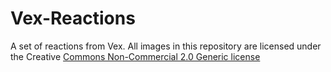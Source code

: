 # Vex-Reactions
A set of reactions from Vex. All images in this repository are licensed under the Creative [Commons Non-Commercial 2.0 Generic license](https://creativecommons.org/licenses/by-nc/2.0/deed.en)
